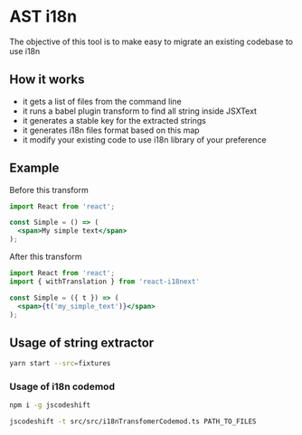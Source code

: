 # AST i18n

The objective of this tool is to make easy to migrate an existing codebase to use i18n

## How it works
- it gets a list of files from the command line
- it runs a babel plugin transform to find all string inside JSXText
- it generates a stable key for the extracted strings
- it generates i18n files format based on this map
- it modify your existing code to use i18n library of your preference

## Example

Before this transform
```jsx
import React from 'react';

const Simple = () => (
  <span>My simple text</span>
);
```

After this transform
```jsx
import React from 'react';
import { withTranslation } from 'react-i18next'

const Simple = ({ t }) => (
  <span>{t('my_simple_text')}</span>
);
```

## Usage of string extractor
```bash
yarn start --src=fixtures
```

### Usage of i18n codemod
```bash
npm i -g jscodeshift

jscodeshift -t src/src/i18nTransfomerCodemod.ts PATH_TO_FILES
```
